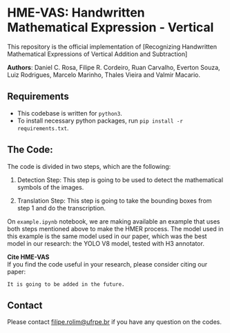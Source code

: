 # HME-VAS: Handwritten Mathematical Expression - Vertical
This repository is the official implementation of [Recognizing Handwritten Mathematical Expressions of Vertical Addition and Subtraction]

<b>Authors</b>: Daniel C. Rosa, Filipe R. Cordeiro, Ruan Carvalho, Everton Souza, Luiz Rodrigues, Marcelo Marinho, Thales Vieira and Valmir Macario.

## Requirements
- This codebase is written for `python3`.
- To install necessary python packages, run `pip install -r requirements.txt`.

## The Code:
The code is divided in two steps, which are the following:

1. Detection Step:
This step is going to be used to detect the mathematical symbols of the images.

2. Translation Step:
This step is going to take the bounding boxes from step 1 and do the transcription.

On `example.ipynb` notebook, we are making available an example that
uses both steps mentioned above to make the HMER process. The model used in this example
is the same model used in our paper, which was the best model in our research:
the YOLO V8 model, tested with H3 annotator.

<b>Cite HME-VAS</b>\
If you find the code useful in your research, please consider citing our paper:

```
It is going to be added in the future.
```
## Contact
Please contact filipe.rolim@ufrpe.br if you have any question on the codes.